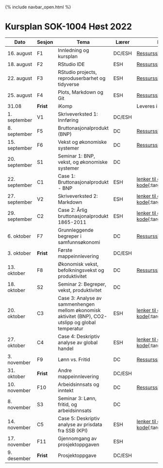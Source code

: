{% include navbar_open.html %}
#  Kursplan SOK-1004 Høst 2022

|Dato| Sesjon <img width=80/>   | Tema                                                              | Lærer  | Ressurser <img width=200/>  |
|--------|----------------|----------------------------------------------------------------------|-----------|--------------------------------------|
|16. august|F1   | Innledning og kursplan                        | DC/ESH       | [Ressursside](ressurser_F1.md){:target='_blank_'} | 
|18. august|F2  | RStudio IDE  | ESH | [Ressursside](ressurser_F2.md){:target='_blank_'} |
|22. august|F3   | RStudio projects, reproduserbarhet og tidyverse  |ESH     | [Ressursside](ressurser_F3.md){:target='_blank_'}  |
|25. august|F4    | Plots, Markdown og Git | ESH| [Ressursside](ressurser_F4.md){:target='_blank_'} |
|31.08|**Frist**| iKomp|  | Leveres i Canvas LENKE|
|1. september|V1   | Skriveverksted 1: Innføring   | DC/ESH       |  |
|8. september|F5   | Bruttonasjonalprodukt (BNP)    | DC       | [Ressursside](ressurser_F5.md){:target='_blank_'}  |
|15. september|F6     | Vekst og økonomiske systemer  | DC | [Ressursside](ressurser_F6.md){:target='_blank_'}   |
|20. september| S1  | Seminar 1: BNP, vekst, og økonomiske systemer | DC |  |
|22. september|C1 | Case 1: Bruttonasjonalprodukt - BNP | ESH       | [lenker til case og R kode](lenker_til_case_og_R_kode.md){:target='_blank_'} |
|27. september|V2   | Skriveverksted 2: Markdown  |ESH |  [lenker til case og R kode](lenker_til_case_og_R_kode.md){:target='_blank_'} |
|29. september|C2   | Case 2: Årlig bruttonasjonalprodukt 1865-2011  |ESH |  [lenker til case og R kode](lenker_til_case_og_R_kode.md){:target='_blank_'} |
|6. oktober|F7    | Grunnleggende begreper i samfunnsøkonomi           | DC | [Ressursside](ressurser_F9.md){:target='_blank_'}   
|3. oktober|**Frist**    | Første mappeinnlevering        | DC/ESH |    |
|13. oktober|F8   | Økonomisk vekst, befolkningsvekst og produktivitet | DC | [Ressursside](ressurser_F10.md){:target='_blank_'}   |
|18. oktober| S2  | Seminar 2: Begreper, vekst, produktivitet | DC |  |
|20. oktober|C3  | Case 3: Analyse av sammenhengen mellom økonomisk aktivitet (BNP), CO2-utslipp og global temperatur  |ESH| [lenker til case og R kode](lenker_til_case_og_R_kode.md){:target='_blank_'}  |
|27. oktober|C4   | Case 4: Deskriptiv analyse av global handel           | ESH | [lenker til case og R kode](lenker_til_case_og_R_kode.md){:target='_blank_'} |
|3. november|F9 | Lønn vs. Fritid  | DC | [Ressursside](ressurser_F13.md){:target='_blank_'}   | 
|31. oktober|**Frist**    | Andre mappeinnlevering        | DC/ESH |    |
|10. november |F10  | Arbeidsinnsats og inntekt  | DC         | [Ressursside](ressurser_F14.md){:target='_blank_'}   |
|8. november| S3  | Seminar 3: Lønn, fritid, og arbeidsinnsats | DC |  |
|14. november |C5    | Case 5: Deskriptiv analyse av prisdata fra SSB (KPI)   |ESH | [lenker til case og R kode](lenker_til_case_og_R_kode.md){:target='_blank_'} | 
|17. november |F11   | Gjennomgang av prosjektoppgaven      | ESH       |   |
|9. desember |**Frist**  | Prosjektoppgave       | DC/ESH         |  |
